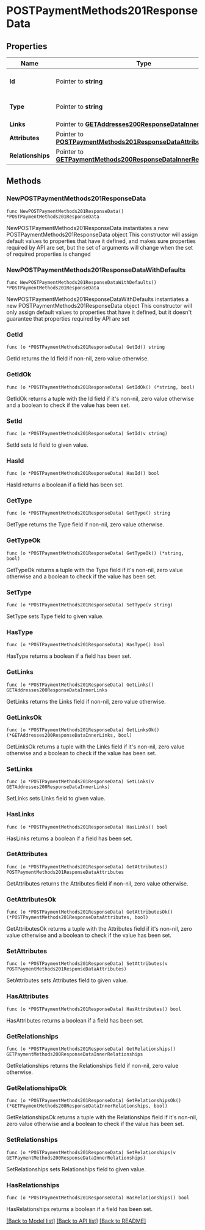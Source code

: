 # POSTPaymentMethods201ResponseData

## Properties

Name | Type | Description | Notes
------------ | ------------- | ------------- | -------------
**Id** | Pointer to **string** | The resource&#39;s id | [optional] 
**Type** | Pointer to **string** | The resource&#39;s type | [optional] 
**Links** | Pointer to [**GETAddresses200ResponseDataInnerLinks**](GETAddresses200ResponseDataInnerLinks.md) |  | [optional] 
**Attributes** | Pointer to [**POSTPaymentMethods201ResponseDataAttributes**](POSTPaymentMethods201ResponseDataAttributes.md) |  | [optional] 
**Relationships** | Pointer to [**GETPaymentMethods200ResponseDataInnerRelationships**](GETPaymentMethods200ResponseDataInnerRelationships.md) |  | [optional] 

## Methods

### NewPOSTPaymentMethods201ResponseData

`func NewPOSTPaymentMethods201ResponseData() *POSTPaymentMethods201ResponseData`

NewPOSTPaymentMethods201ResponseData instantiates a new POSTPaymentMethods201ResponseData object
This constructor will assign default values to properties that have it defined,
and makes sure properties required by API are set, but the set of arguments
will change when the set of required properties is changed

### NewPOSTPaymentMethods201ResponseDataWithDefaults

`func NewPOSTPaymentMethods201ResponseDataWithDefaults() *POSTPaymentMethods201ResponseData`

NewPOSTPaymentMethods201ResponseDataWithDefaults instantiates a new POSTPaymentMethods201ResponseData object
This constructor will only assign default values to properties that have it defined,
but it doesn't guarantee that properties required by API are set

### GetId

`func (o *POSTPaymentMethods201ResponseData) GetId() string`

GetId returns the Id field if non-nil, zero value otherwise.

### GetIdOk

`func (o *POSTPaymentMethods201ResponseData) GetIdOk() (*string, bool)`

GetIdOk returns a tuple with the Id field if it's non-nil, zero value otherwise
and a boolean to check if the value has been set.

### SetId

`func (o *POSTPaymentMethods201ResponseData) SetId(v string)`

SetId sets Id field to given value.

### HasId

`func (o *POSTPaymentMethods201ResponseData) HasId() bool`

HasId returns a boolean if a field has been set.

### GetType

`func (o *POSTPaymentMethods201ResponseData) GetType() string`

GetType returns the Type field if non-nil, zero value otherwise.

### GetTypeOk

`func (o *POSTPaymentMethods201ResponseData) GetTypeOk() (*string, bool)`

GetTypeOk returns a tuple with the Type field if it's non-nil, zero value otherwise
and a boolean to check if the value has been set.

### SetType

`func (o *POSTPaymentMethods201ResponseData) SetType(v string)`

SetType sets Type field to given value.

### HasType

`func (o *POSTPaymentMethods201ResponseData) HasType() bool`

HasType returns a boolean if a field has been set.

### GetLinks

`func (o *POSTPaymentMethods201ResponseData) GetLinks() GETAddresses200ResponseDataInnerLinks`

GetLinks returns the Links field if non-nil, zero value otherwise.

### GetLinksOk

`func (o *POSTPaymentMethods201ResponseData) GetLinksOk() (*GETAddresses200ResponseDataInnerLinks, bool)`

GetLinksOk returns a tuple with the Links field if it's non-nil, zero value otherwise
and a boolean to check if the value has been set.

### SetLinks

`func (o *POSTPaymentMethods201ResponseData) SetLinks(v GETAddresses200ResponseDataInnerLinks)`

SetLinks sets Links field to given value.

### HasLinks

`func (o *POSTPaymentMethods201ResponseData) HasLinks() bool`

HasLinks returns a boolean if a field has been set.

### GetAttributes

`func (o *POSTPaymentMethods201ResponseData) GetAttributes() POSTPaymentMethods201ResponseDataAttributes`

GetAttributes returns the Attributes field if non-nil, zero value otherwise.

### GetAttributesOk

`func (o *POSTPaymentMethods201ResponseData) GetAttributesOk() (*POSTPaymentMethods201ResponseDataAttributes, bool)`

GetAttributesOk returns a tuple with the Attributes field if it's non-nil, zero value otherwise
and a boolean to check if the value has been set.

### SetAttributes

`func (o *POSTPaymentMethods201ResponseData) SetAttributes(v POSTPaymentMethods201ResponseDataAttributes)`

SetAttributes sets Attributes field to given value.

### HasAttributes

`func (o *POSTPaymentMethods201ResponseData) HasAttributes() bool`

HasAttributes returns a boolean if a field has been set.

### GetRelationships

`func (o *POSTPaymentMethods201ResponseData) GetRelationships() GETPaymentMethods200ResponseDataInnerRelationships`

GetRelationships returns the Relationships field if non-nil, zero value otherwise.

### GetRelationshipsOk

`func (o *POSTPaymentMethods201ResponseData) GetRelationshipsOk() (*GETPaymentMethods200ResponseDataInnerRelationships, bool)`

GetRelationshipsOk returns a tuple with the Relationships field if it's non-nil, zero value otherwise
and a boolean to check if the value has been set.

### SetRelationships

`func (o *POSTPaymentMethods201ResponseData) SetRelationships(v GETPaymentMethods200ResponseDataInnerRelationships)`

SetRelationships sets Relationships field to given value.

### HasRelationships

`func (o *POSTPaymentMethods201ResponseData) HasRelationships() bool`

HasRelationships returns a boolean if a field has been set.


[[Back to Model list]](../README.md#documentation-for-models) [[Back to API list]](../README.md#documentation-for-api-endpoints) [[Back to README]](../README.md)


